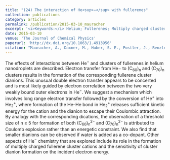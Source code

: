 ```yaml
---
title: "(24) The interaction of He<sup>−</sup> with fullerenes"
collection: publications
category: articles
permalink: /publication/2015-03-10_mauracher
excerpt: '<i>Keywords:</i> Helium; Fullerenes; Multiply charged clusters'
date: 2015-03-10
venue: 'The Journal of Chemical Physics'
paperurl: 'http://dx.doi.org/10.1063/1.4913956'
citation: "Mauracher, A., Daxner, M., Huber, S. E., Postler, J., Renzler, M., Denifl, S., Scheier, P., & Ellis, A. M. (2015). The interaction of He<sup>−</sup> with fullerenes. <i>The Journal of Chemical Physics, 142</i>, 104306."
---
```


The effects of interactions between He<sup>−</sup> and clusters of fullerenes in helium nanodroplets are described. Electron transfer from He− to (C<sub>60</sub>)<sub>n</sub> and (C<sub>70</sub>)<sub>n</sub> clusters results in the formation of the corresponding fullerene cluster dianions. This unusual double electron transfer appears to be concerted and is most likely guided by electron correlation between the two very weakly bound outer electrons in He<sup>−</sup>. We suggest a mechanism which involves long range electron transfer followed by the conversion of He<sup>+</sup> into He<sub>2</sub><sup>+</sup>, where formation of the He–He bond in He<sub>2</sub><sup>+</sup> releases sufficient kinetic energy for the cation and the dianion to escape their Coulombic attraction. By analogy with the corresponding dications, the observation of a threshold size of n ≥ 5 for formation of both (C<sub>60</sub>)<sub>n</sub><sup>2−</sup> and (C<sub>70</sub>)<sub>n</sub><sup>2−</sup> is attributed to Coulomb explosion rather than an energetic constraint. We also find that smaller dianions can be observed if water is added as a co-dopant. Other aspects of He<sup>−</sup> chemistry that are explored include its role in the formation of multiply charged fullerene cluster cations and the sensitivity of cluster dianion formation on the incident electron energy.